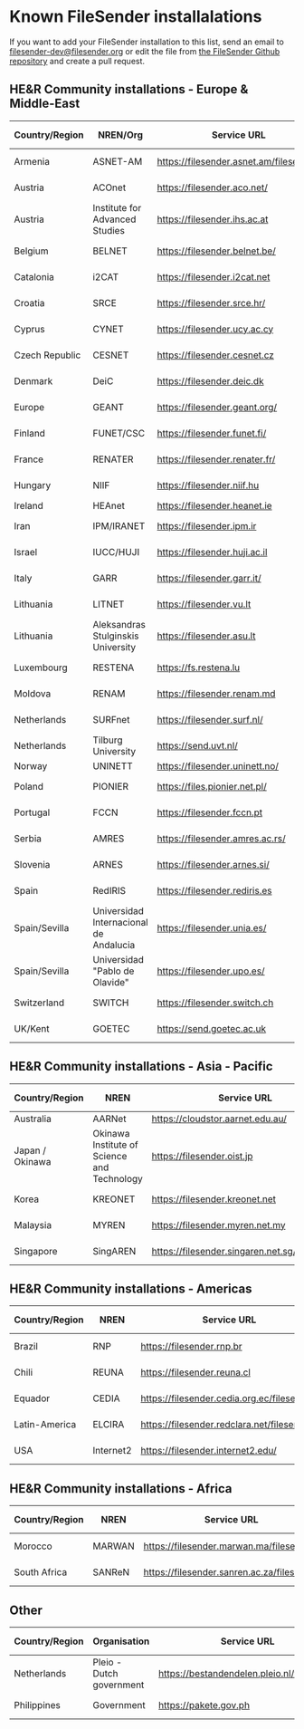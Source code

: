 # Known FileSender installalations 

If you want to add your FileSender installation to this list, send an email to filesender-dev@filesender.org or edit the file from [the FileSender Github repository](https://github.com/filesender/filesender/tree/master/docs) and create a pull request.

## 
## HE&R Community installations - Europe & Middle-East

| Country/Region|NREN/Org	| Service URL					| Known since|
| --- | --- | --- |---|
| Armenia	| ASNET-AM	| https://filesender.asnet.am/filesender/	| Feb 2016| 
| Austria	| ACOnet	| https://filesender.aco.net/			| Nov 2012|
| Austria	| Institute for Advanced Studies	| https://filesender.ihs.ac.at	| Jan 2014|
| Belgium	| BELNET	| https://filesender.belnet.be/			| Mar 2010| 
| Catalonia	| i2CAT		| https://filesender.i2cat.net			| Apr 2011|
| Croatia	| SRCE		| https://filesender.srce.hr/			| Oct 2010|
| Cyprus	| CYNET		| https://filesender.ucy.ac.cy			| Nov 2012|
| Czech Republic| CESNET	| https://filesender.cesnet.cz			| Feb 2012| 
| Denmark	| DeiC		| https://filesender.deic.dk			| Mar 2012| 
| Europe	| GEANT		| https://filesender.geant.org/			| Sep 2010|
| Finland	| FUNET/CSC	| https://filesender.funet.fi/			| Sep 2012|
| France	| RENATER	| https://filesender.renater.fr/		| Nov 2013|
| Hungary	| NIIF		| https://filesender.niif.hu			| Feb 2012|
| Ireland	| HEAnet	| https://filesender.heanet.ie			| 2009 |
| Iran		| IPM/IRANET	| https://filesender.ipm.ir			| Aug 2016|
| Israel	| IUCC/HUJI	| https://filesender.huji.ac.il			| Mar 2012|
| Italy		| GARR		| https://filesender.garr.it/			| Apr 2012|
| Lithuania	| LITNET	| https://filesender.vu.lt			| Feb 2012|
| Lithuania	| Aleksandras Stulginskis University	| https://filesender.asu.lt	| Feb 2012|
| Luxembourg	| RESTENA	| https://fs.restena.lu				| Feb 2011|
| Moldova	| RENAM		| https://filesender.renam.md			| Aug 2016|
| Netherlands	| SURFnet	| https://filesender.surf.nl/			| Jun 2010|
| Netherlands	| Tilburg University			| https://send.uvt.nl/		| May 2012|
| Norway	| UNINETT	| https://filesender.uninett.no/		| 2009|
| Poland	| PIONIER	| https://files.pionier.net.pl/			| Apr 2013|
| Portugal	| FCCN		| https://filesender.fccn.pt			| Jan 2011| 
| Serbia	| AMRES		| https://filesender.amres.ac.rs/		| Jul 2014|
| Slovenia	| ARNES		| https://filesender.arnes.si/ 			| May 2011| 
| Spain		| RedIRIS	| https://filesender.rediris.es			| Mar 2017|
| Spain/Sevilla	| Universidad Internacional de Andalucia| https://filesender.unia.es/	| May 2014|
| Spain/Sevilla	| Universidad "Pablo de Olavide"	| https://filesender.upo.es/	| May 2014|
| Switzerland	| SWITCH	| https://filesender.switch.ch			| Sep 2012|
| UK/Kent	| GOETEC	| https://send.goetec.ac.uk			| Aug 2014|

## 
## HE&R Community installations - Asia - Pacific
| Country/Region|NREN  | Service URL | Known since|
| --- | --- | --- |---|
| Australia	| AARNet	| https://cloudstor.aarnet.edu.au/		| 2009 |
| Japan / Okinawa| Okinawa Institute of Science and Technology	| https://filesender.oist.jp	| Sep 2013|
| Korea		| KREONET	| https://filesender.kreonet.net		| Mar 2014|
| Malaysia	| MYREN		| https://filesender.myren.net.my		| Oct 2017| 
| Singapore	| SingAREN	| https://filesender.singaren.net.sg/filesender	| Jun 2016|

## 
## HE&R Community installations - Americas
| Country/Region|NREN  | Service URL | Known since|
| --- | --- | --- |---|
| Brazil	| RNP		| https://filesender.rnp.br			| Oct 2014|
| Chili		| REUNA		| https://filesender.reuna.cl			| Sep 2013|
| Equador 	| CEDIA		| https://filesender.cedia.org.ec/filesender/	| Jun 2017| 
| Latin-America	| ELCIRA	| https://filesender.redclara.net/filesender/	| Oct 2013|
| USA		| Internet2	| https://filesender.internet2.edu/		| Jul 2012|


## 
## HE&R Community installations - Africa
| Country/Region|NREN  | Service URL | Known since|
| --- | --- | --- |---|
| Morocco	| MARWAN	| https://filesender.marwan.ma/filesender	| Feb 2015|
| South Africa	| SANReN	| https://filesender.sanren.ac.za/filesender	| Apr 2014|



## Other
| Country/Region| Organisation | Service URL | Known since|
| --- | --- | --- |---|
| Netherlands	| Pleio - Dutch government | https://bestandendelen.pleio.nl/filesender | Oct 2013|
| Philippines	| Government	| https://pakete.gov.ph 			| Jul 2013|

